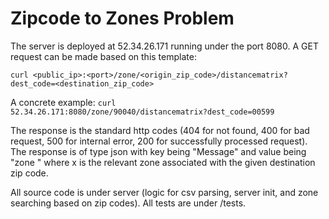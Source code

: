 Zipcode to Zones Problem
=============================

The server is deployed at 52.34.26.171 running under the port 8080. A GET request can be made based on this template: 

``` curl <public_ip>:<port>/zone/<origin_zip_code>/distancematrix?dest_code=<destination_zip_code> ```

A concrete example: 
```curl   52.34.26.171:8080/zone/90040/distancematrix?dest_code=00599```

The response is the standard http codes (404 for not found, 400 for bad request, 500 for internal error, 200 for successfully processed request). The response is of type json with key being "Message" and value being "zone <x>" where x is the relevant zone associated with the given destination zip code. 

All source code is under server (logic for csv parsing, server init, and zone searching based on zip codes). All tests are under /tests.  



